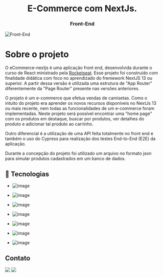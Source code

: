 
<h1 align="center">
E-Commerce com NextJs.
</h1>

<div>
  <h3 align="center">Front-End</h3>
  <img align="center" alt="Front-End" src="./public/video.gif">

# Sobre o projeto

O eCommerce-nextjs é uma aplicação front end, desenvolvida durante o curso de React ministrado pela [Rocketseat](https://www.rocketseat.com.br "Site da Rocketseat"). Esse projeto foi construído com finalidade didática com foco no aprendizado do fremework NextJS 13 ou superior. A partir dessa versão é utilizada uma estrutura de "App Router" diferentemente da "Page Router" presente nas versões anteriores.

O projeto é um e-commerce que efetua vendas de camisetas. Como o intuito do projeto era aprender os novos recursos disponíveis no NextJs 13 ou mais recente, nem todas as funcionalidades de um e-commerce foram implementadas. Neste projeto será possível encontrar uma "home page" com os produtos em destaque, buscar por produtos, ver detalhes do produto e adicionar tal produto ao carrinho.

Outro diferencial é a utilização de uma API feita totalmente no front end e também o uso do Cypress para realização dos testes End-to-End (E2E) da aplicação.

Durante a concepção do projeto foi utilizado um arquivo no formato json para simular produtos cadastrados em um banco de dados.

## :rocket: Tecnologias

- ![image](https://img.shields.io/badge/Next.js-000000.svg?style=for-the-badge&logo=nextdotjs&logoColor=white)
  >
- ![image](https://img.shields.io/badge/TypeScript-007ACC?style=for-the-badge&logo=typescript&logoColor=white)
  >
- ![image](https://img.shields.io/badge/eslint-3A33D1?style=for-the-badge&logo=eslint&logoColor=white)
  >
- ![image](https://img.shields.io/badge/Axios-5A29E4.svg?style=for-the-badge&logo=Axios&logoColor=white)
  >
- ![image](https://img.shields.io/badge/Tailwind%20CSS-06B6D4.svg?style=for-the-badge&logo=Tailwind-CSS&logoColor=white)
>
- ![image](https://img.shields.io/badge/Zod-3E67B1.svg?style=for-the-badge&logo=Zod&logoColor=whitee)
>
- ![image](https://img.shields.io/badge/Cypress-69D3A7.svg?style=for-the-badge&logo=Cypress&logoColor=white)
>
</div>

## Contato

<div>
  <a href = "mailto:doug1306@gmail.com"><img src="https://img.shields.io/badge/-Gmail-%23333?style=for-the-badge&logo=gmail&logoColor=white" target="_blank"></a>
  <a href="https://www.linkedin.com/in/douglas-dos-santos-oliveira-762a7411b/" target="_blank"><img src="https://img.shields.io/badge/-LinkedIn-%230077B5?style=for-the-badge&logo=linkedin&logoColor=white" target="_blank"></a>

</div>
